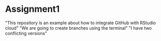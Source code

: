 # Assignment1
"This repository is an example about how to integrate GitHub with RStudio cloud"
"We are going to create branches using the terminal"
"I have two conflicting versions"





